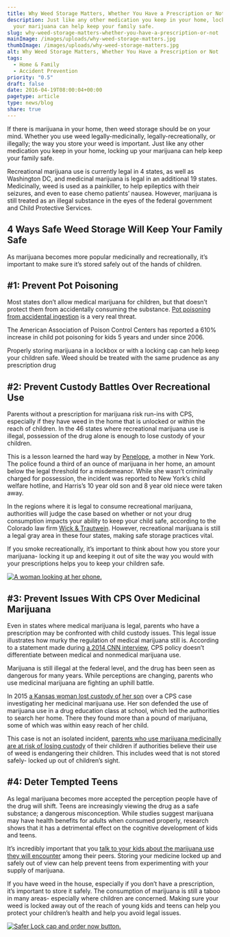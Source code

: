 ```yaml
---
title: Why Weed Storage Matters, Whether You Have a Prescription or Not
description: Just like any other medication you keep in your home, locking up
  your marijuana can help keep your family safe.
slug: why-weed-storage-matters-whether-you-have-a-prescription-or-not
mainImage: /images/uploads/why-weed-storage-matters.jpg
thumbImage: /images/uploads/why-weed-storage-matters.jpg
alt: Why Weed Storage Matters, Whether You Have a Prescription or Not
tags:
  - Home & Family
  - Accident Prevention
priority: "0.5"
draft: false
date: 2016-04-19T08:00:04+00:00
pagetype: article
type: news/blog
share: true
---
```

If there is marijuana in your home, then weed storage should be on your mind. Whether you use weed legally-medicinally, legally-recreationally, or illegally; the way you store your weed is important. Just like any other medication you keep in your home, locking up your marijuana can help keep your family safe.

Recreational marijuana use is currently legal in 4 states, as well as Washington DC, and medicinal marijuana is legal in an additional 19 states. Medicinally, weed is used as a painkiller, to help epileptics with their seizures, and even to ease chemo patients’ nausea. However, marijuana is still treated as an illegal substance in the eyes of the federal government and Child Protective Services.

## 4 Ways Safe Weed Storage Will Keep Your Family Safe

As marijuana becomes more popular medicinally and recreationally, it’s important to make sure it’s stored safely out of the hands of children.

## \#1: Prevent Pot Poisoning

Most states don’t allow medical marijuana for children, but that doesn’t protect them from accidentally consuming the substance. [Pot poisoning from accidental ingestion](/news/blog/what-parents-who-smoke-marijuana-should-know) is a very real threat.

The American Association of Poison Control Centers has reported a 610% increase in child pot poisoning for kids 5 years and under since 2006.

Properly storing marijuana in a lockbox or with a locking cap can help keep your children safe. Weed should be treated with the same prudence as any prescription drug

## \#2: Prevent Custody Battles Over Recreational Use

Parents without a prescription for marijuana risk run-ins with CPS, especially if they have weed in the home that is unlocked or within the reach of children. In the 46 states where recreational marijuana use is illegal, possession of the drug alone is enough to lose custody of your children.

This is a lesson learned the hard way by [Penelope](http://www.nytimes.com/2011/08/18/nyregion/parents-minor-marijuana-arrests-lead-to-child-neglect-cases.html?_r=2&amp;pagewanted=2), a mother in New York. The police found a third of an ounce of marijuana in her home, an amount below the legal threshold for a misdemeanor. While she wasn’t criminally charged for possession, the incident was reported to New York’s child welfare hotline, and Harris’s 10 year old son and 8 year old niece were taken away.

In the regions where it is legal to consume recreational marijuana, authorities will judge the case based on whether or not your drug consumption impacts your ability to keep your child safe, according to the Colorado law firm [Wick & Trautwein](https://www.wicklaw.com/articles/the-impact-of-recreational-marijuana-on-child-custody/). However, recreational marijuana is still a legal gray area in these four states, making safe storage practices vital.

If you smoke recreationally, it’s important to think about how you store your marijuana- locking it up and keeping it out of site the way you would with your prescriptions helps you to keep your children safe.

[![A woman looking at her phone.](/images/uploads/rxguardian-well-rx-graphic.jpg "Save up to 80 percent on prescription drugs.")](https://www.wellrx.com/rx-discount-card/enroll/?invitecode=SaferLock%20&utm_source=SaferLock%20&utm_medium=affiliate&utm_campaign=%3cblogs%3E "WellRx Link")

## \#3: Prevent Issues With CPS Over Medicinal Marijuana

Even in states where medical marijuana is legal, parents who have a prescription may be confronted with child custody issues. This legal issue illustrates how murky the regulation of medical marijuana still is. According to a statement made during [a 2014 CNN interview](http://www.cnn.com/2014/03/12/health/medical-marijuana-parents/), CPS policy doesn’t differentiate between medical and nonmedical marijuana use.

Marijuana is still illegal at the federal level, and the drug has been seen as dangerous for many years. While perceptions are changing, parents who use medicinal marijuana are fighting an uphill battle.

In 2015 [a Kansas woman lost custody of her son](https://news.vice.com/article/a-woman-lost-custody-of-her-son-after-he-defended-medical-marijuana-in-school) over a CPS case investigating her medicinal marijuana use. Her son defended the use of marijuana use in a drug education class at school, which led the authorities to search her home. There they found more than a pound of marijuana, some of which was within easy reach of her child.

This case is not an isolated incident, [parents who use marijuana medicinally are at risk of losing custody](/news/blog/the-secret-danger-for-parents-who-smoke-medical-marijuana) of their children if authorities believe their use of weed is endangering their children. This includes weed that is not stored safely- locked up out of children’s sight.

## \#4: Deter Tempted Teens

As legal marijuana becomes more accepted the perception people have of the drug will shift. Teens are increasingly viewing the drug as a safe substance; a dangerous misconception. While studies suggest marijuana may have health benefits for adults when consumed properly, research shows that it has a detrimental effect on the cognitive development of kids and teens.

It’s incredibly important that you [talk to your kids about the marijuana use they will encounter](/news/blog/how-to-talk-to-your-teens-about-medical-marijuana-now-that-its-legal) among their peers. Storing your medicine locked up and safely out of view can help prevent teens from experimenting with your supply of marijuana.

If you have weed in the house, especially if you don’t have a prescription, it’s important to store it safely. The consumption of marijuana is still a taboo in many areas- especially where children are concerned. Making sure your weed is locked away out of the reach of young kids and teens can help you protect your children’s health and help you avoid legal issues.

[![Safer Lock cap and order now button.](/images/uploads/safer-cta.png "Better safe than sorry. Lock up your meds.")](https://shop.rxguardian.com/products/safer-lock "Safer Lock Product Link")